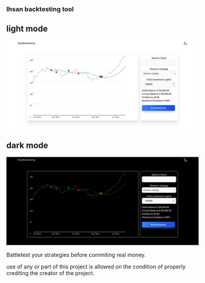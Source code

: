 
### Ihsan backtesting tool 

## light mode

![light mode](./public/Ihsan%20Backtesting%20Tool.png)

## dark mode
![dark mode](./public/Ihsan%20Backtesting%20Tool%20dark.png)

Battletest your strategies before commiting real money.


use of any or part of this project is allowed on the condition of properly crediting the creator of the project.